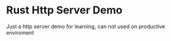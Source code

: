 # Rust Http Server Demo

Just a http server demo for learning, can not used on productive enviroment
